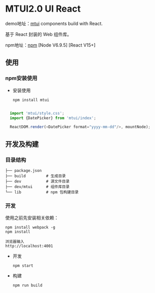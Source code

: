 # MTUI2.0 UI React

demo地址：[mtui] components build with React.

基于 React 封装的 Web 组件库。

npm地址：[npm](https://www.npmjs.com/package/mtui)  [Node V6.9.5]  [React V15+] 

## 使用

### npm安装使用

- 安装使用
  ```
  npm install mtui
  ```

```javascript

  import 'mtui/style.css';
  import {DatePicker} from 'mtui/index';

  ReactDOM.render(<DatePicker format="yyyy-mm-dd"/>, mountNode);

```   

## 开发及构建

### 目录结构
```
├── package.json
├── build         # 生成目录
├── dev           # 源文件目录 
├── dev/mtui      # 组件库目录 
└── lib           # npm 包构建目录
```

### 开发

使用之前先安装相关依赖：
```
npm install webpack -g
npm install

浏览器输入
http://localhost:4001
```
- 开发
  ```
  npm start
  ```
- 构建
  ```
  npm run build
  ```
[mtui]: http://mtui.h5ds.com/
